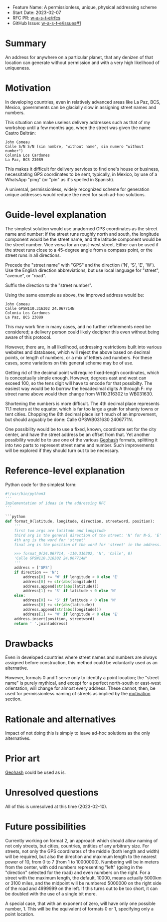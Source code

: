 - Feature Name: A permissionless, unique, physical addressing scheme
- Start Date: 2023-02-07
- RFC PR: [w-a-s-t-e/rfcs](https://github.com/jcomeauictx/w-a-s-t-e/rfcs/addressing.md)
- GitHub Issue: [w-a-s-t-e/issues#1](https://github.com/jcomeauictx/w-a-s-t-e/issues/1)

# Summary
[summary]: #summary

An address for anywhere on a particular planet, that any denizen of that
location can generate without permission and with a very high likelihood of
uniqueness.

# Motivation
[motivation]: #motivation

In developing countries, even in relatively advanced areas like La Paz, BCS, Mexico, governments can be glacially slow in assigning street names and numbers.

This situation can make useless delivery addresses such as that of my workshop until a few months ago, when the street was given the name Castro Beltrán:

    John Comeau
    Calle S/N S/N (sin nombre, "without name", sin numero "without number")
    Colonia Los Cardones
    La Paz, BCS 23089

This makes it difficult for delivery services to find one's house or business,
necessitating GPS coordinates to be sent, typically, in Mexico, by use of
a WhatsApp "ping" (or "pin" as it's spelled in Spanish).

A universal, permissionless, widely recognized scheme for generation unique
addresses would reduce the need for such ad-hoc solutions.

# Guide-level explanation
[guide-level-explanation]: #guide-level-explanation

The simplest solution would use unadorned GPS coordinates as the street name
and number: if the street runs roughly north and south, the longitude component
would be the street name, and the latitude component would be the street number.
Vice versa for an east-west street. Either can be used if the street runs close
to a 45-degree angle from a compass point, or the street runs in all directions.

Precede the "street name" with "GPS" and the direction ('N', 'S', 'E', 'W').
Use the English direction abbreviations, but use local language for "street",
"avenue", or "road".

Suffix the direction to the "street number".

Using the same example as above, the improved address would be:

    John Comeau
    Calle GPSW110.316302 24.067714N
    Colonia Los Cardones
    La Paz, BCS 23089

This may work fine in many cases, and no further refinements need be considered;
a delivery person could likely decipher this even without being aware of this
protocol.

However, there are, in all likelihood, addressing restrictions built into
various websites and databases, which will reject the above based on decimal
points, or length of numbers, or a mix of letters and numbers. For these cases,
some variations on this general scheme may be of use.

Getting rid of the decimal point will require fixed-length coordinates, which
is conceptually simple enough. However, degrees east and west can exceed 100,
so the tens digit will have to encode for that possibilty. The easiest way
would be to borrow the hexadecimal digits A through F: my street name above
would then change from W110.316302 to WB031630.

Shortening the numbers is more difficult. The 4th decimal place represents 11.1
meters at the equator, which is far too large a grain for shanty towns or
tent cities. Chopping the 6th decimal place isn't much of an improvement,
but should arguably be done: Calle GPSWB031630 2406771N.

One possibility would be to use a fixed, known, coordinate set for the city
center, and have the street address be an offset from that. Yet another
possibility would be to use one of the various [Geohash](https://en.wikipedia.org/wiki/Geohash) formats, splitting it into two parts to represent street name
and number. Such improvements will be explored if they should turn out to
be necessary.

# Reference-level explanation
[reference-level-explanation]: #reference-level-explanation

Python code for the simplest form:

```python
#!/usr/bin/python3
'''
Implementation of ideas in the addressing RFC
'''

```python
def format_0(latitude, longitude, direction, streetword, position):
    '''
    first two args are latitude and longitude
    third arg is the general direction of the street: 'N' for N-S, 'E' for E-W
    4th arg is the word for 'street'
    final arg is the position of the word for 'street' in the address.

    >>> format_0(24.067714, -110.316302, 'N', 'Calle', 0)
    'Calle GPSW110.316302 24.067714N'
    '''
    address = ['GPS']
    if direction == 'N':
        address[0] += 'W' if longitude < 0 else 'E'
        address[0] += str(abs(longitude))
        address.append(str(abs(latitude)))
        address[1] += 'S' if latitude < 0 else 'N'
    else:
        address[0] += 'S' if latitude < 0 else 'N'
        address[0] += str(abs(latitude))
        address.append(str(abs(longitude)))
        address[1] += 'W' if longitude < 0 else 'E'
    address.insert(position, streetword)
    return ' '.join(address)
```

# Drawbacks
[drawbacks]: #drawbacks

Even in developed countries where street names and numbers are always
assigned before construction, this method could be voluntarily used as 
an alternative.

However, formats 0 and 1 serve only to identify a point location; the
"street name" is purely mythical, and except for a perfect north-south
or east-west orientation, will change for almost every address. These
cannot, then, be used for permissionless naming of streets as implied by
the [motivation](#motivation) section.

# Rationale and alternatives
[rationale-and-alternatives]: #rationale-and-alternatives

Impact of not doing this is simply to leave ad-hoc solutions as the only
alternatives.

# Prior art
[prior-art]: #prior-art

[Geohash](https://en.wikipedia.org/wiki/Geohash) could be used as is.

# Unresolved questions
[unresolved-questions]: #unresolved-questions

All of this is unresolved at this time (2023-02-10).

# Future possibilities
[future-possibilities]: #future-possibilities

Currently working on format 2, an approach which should allow naming of not
only streets, but cities, countries, entities of any arbitrary size. For
streets, not only the GPS coordinates of the middle (both length and width)
will be required, but also the direction and maximum length to the nearest
power of 10, from 0 to 7 (from 1 to 10000000). Numbering will be in
meters from the center, with odd numbers representing "left" (going in the
"direction" selected for the road) and even numbers on the right. For a street
with the maximum length, the default, 10000, means actually 5000km or 3100
miles, and the midpoint will be numbered 5000000 on the right side of the road
and 4999999 on the left. If this turns out to be too short, it can be doubled
with the use of a single bit more.

A special case, that with an exponent of zero, will have only one possible
number, 1. This will be the equivalent of formats 0 or 1, specifying only
a point location.
